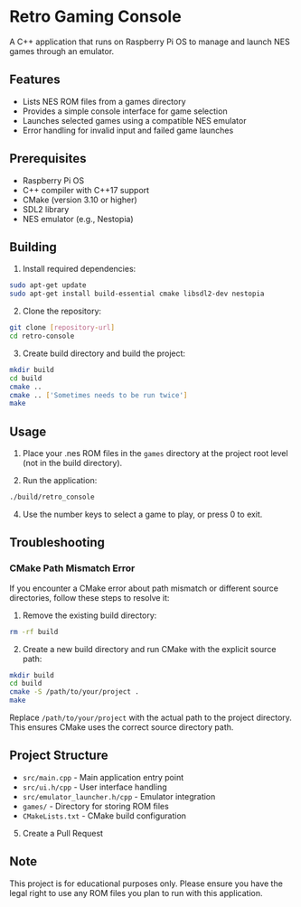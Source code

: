 # Retro Gaming Console

A C++ application that runs on Raspberry Pi OS to manage and launch NES games through an emulator.

## Features

- Lists NES ROM files from a games directory
- Provides a simple console interface for game selection
- Launches selected games using a compatible NES emulator
- Error handling for invalid input and failed game launches

## Prerequisites

- Raspberry Pi OS
- C++ compiler with C++17 support
- CMake (version 3.10 or higher)
- SDL2 library
- NES emulator (e.g., Nestopia)

## Building

1. Install required dependencies:
```bash
sudo apt-get update
sudo apt-get install build-essential cmake libsdl2-dev nestopia
```

2. Clone the repository:
```bash
git clone [repository-url]
cd retro-console
```

3. Create build directory and build the project:
```bash
mkdir build
cd build
cmake ..
cmake .. ['Sometimes needs to be run twice']
make
```

## Usage

1. Place your .nes ROM files in the `games` directory at the project root level (not in the build directory).

2. Run the application:
```bash
./build/retro_console
```

4. Use the number keys to select a game to play, or press 0 to exit.

## Troubleshooting

### CMake Path Mismatch Error

If you encounter a CMake error about path mismatch or different source directories, follow these steps to resolve it:

1. Remove the existing build directory:
```bash
rm -rf build
```

2. Create a new build directory and run CMake with the explicit source path:
```bash
mkdir build
cd build
cmake -S /path/to/your/project .
make
```

Replace `/path/to/your/project` with the actual path to the project directory. This ensures CMake uses the correct source directory path.

## Project Structure

- `src/main.cpp` - Main application entry point
- `src/ui.h/cpp` - User interface handling
- `src/emulator_launcher.h/cpp` - Emulator integration
- `games/` - Directory for storing ROM files
- `CMakeLists.txt` - CMake build configuration

5. Create a Pull Request

## Note

This project is for educational purposes only. Please ensure you have the legal right to use any ROM files you plan to run with this application.
